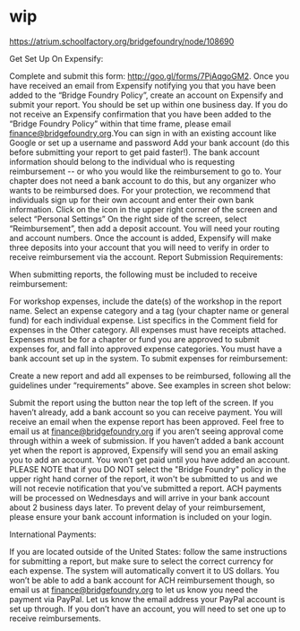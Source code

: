# wip

https://atrium.schoolfactory.org/bridgefoundry/node/108690


Get Set Up On Expensify:

Complete and submit this form: http://goo.gl/forms/7PjAqgoGM2.
Once you have received an email from Expensify notifying you that you have been added to the “Bridge Foundry Policy”, create an account on Expensify and submit your report. You should be set up within one business day. If you do not receive an Expensify confirmation that you have been added to the “Bridge Foundry Policy” within that time frame, please email finance@bridgefoundry.org.
​You can sign in with an existing account like Google or set up a username and password
Add your bank account (do this before submitting your report to get paid faster!). The bank account information should belong to the individual who is requesting reimbursement -- or who you would like the reimbursement to go to. Your chapter does not need a bank account to do this, but any organizer who wants to be reimbursed does. For your protection, we recommend that individuals sign up for their own account and enter their own bank information.
Click on the icon in the upper right corner of the screen and select “Personal Settings”
On the right side of the screen, select “Reimbursement”, then add a deposit account. You will need your routing and account numbers.
Once the account is added, Expensify will make three deposits into your account that you will need to verify in order to receive reimbursement via the account.
Report Submission Requirements:

When submitting reports, the following must be included to receive reimbursement:

For workshop expenses, include the date(s) of the workshop in the report name.
Select an expense category and a tag (your chapter name or general fund) for each individual expense. List specifics in the Comment field for expenses in the Other category.
All expenses must have receipts attached.
Expenses must be for a chapter or fund you are approved to submit expenses for, and fall into approved expense categories.
You must have a bank account set up in the system.
To submit expenses for reimbursement:

Create a new report and add all expenses to be reimbursed, following all the guidelines under “requirements” above. See examples in screen shot below:



Submit the report using the button near the top left of the screen.
If you haven’t already, add a bank account so you can receive payment.
You will receive an email when the expense report has been approved. Feel free to email us at finance@bridgefoundry.org if you aren’t seeing approval come through within a week of submission.
If you haven’t added a bank account yet when the report is approved, Expensify will send you an email asking you to add an account. You won’t get paid until you have added an account.
PLEASE NOTE that if you DO NOT select the "Bridge Foundry" policy in the upper right hand corner of the report, it won't be submitted to us and we will not recevie notification that you've submitted a report.
ACH payments will be processed on Wednesdays and will arrive in your bank account about 2 business days later. To prevent delay of your reimbursement, please ensure your bank account information is included on your login.


International Payments:

If you are located outside of the United States: follow the same instructions for submitting a report, but make sure to select the correct currency for each expense. The system will automatically convert it to US dollars. You won’t be able to add a bank account for ACH reimbursement though, so email us at finance@bridgefoundry.org to let us know you need the payment via PayPal. Let us know the email address your PayPal account is set up through. If you don’t have an account, you will need to set one up to receive reimbursements.
